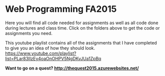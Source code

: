 # Web Programming FA2015
Here you will find all code needed for assignments as well as all code done during lectures and class time. Click on the folders above to get the code or assignments you need.

This youtube playlist contains all of the assignments that I have completed to give you an idea of how they should look. https://www.youtube.com/playlist?list=PLar83IIzEy4oaOnOHPV5NgDKvJUa1ZpBq

**Want to go on a quest? http://thequest2015.azurewebsites.net/**
